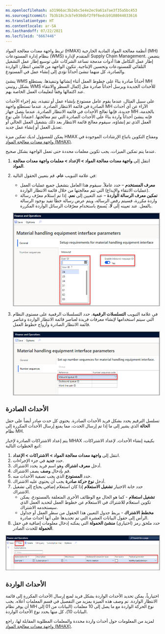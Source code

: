 ```yaml
---
ms.openlocfilehash: a31966ac3b2ebc5e4e2ec9a61a7ae3f35a5bc453
ms.sourcegitcommit: 7b3b18c3cb7e930dbf2f9f6edcb9108044033616
ms.translationtype: HT
ms.contentlocale: ar-SA
ms.lasthandoff: 07/22/2021
ms.locfileid: "6667446"
---
```

تربط واجهة معدات معالجة المواد (HMAX) أنظمة معالجة المواد المادية الخارجية (MH) بنظام إدارة المستودعات (WMS) المتقدم لإدارة Supply Chain Management. يتضمن إطار عمل التكامل هذا أدوات مدمجة تساعد الشركات على توسيع إطار عمل التشغيل التلقائي للمستودعات وتحسين الإنتاجية. تتكون الواجهة من قائمتي انتظار: الواردة والصادرة، كل منهما تنشئ أحداثاً تؤدي إلى إنشاء عمل في المستودع.

ينشئ WMS أحداثاً صادرة بناءً على خطوط العمل أثناء إنشائها وتنفيذها. يستطلع MH بشكل روتيني WMS للأحداث الجديدة ويرسل أحداثاً صادرة مثل إكمال السطر والانتقاء عند اكتمالها وفقاً لتعليمات العمل الخاصة بهم.

على سبيل المثال، عندما يقوم عامل مستودع بإنشاء عمل أو تنفيذه، يتم إجراء الأحداث الصادرة في قائمة الانتظار الصادرة. عندما تستطلع واجهة MH الآراء عن أي أحداث جديدة، فإنها تعالج الأحداث في قائمة الانتظار الصادرة. عندما يتصل جهاز MH بالخدمة، فإنه ينشئ أحداثاً واردة بناءً على الأحداث الصادرة التي تتم معالجتها. اعتماداً على نوع العمل الذي تم إنشاؤه، سيقوم معالج قائمة الانتظار بعد ذلك بتشغيل العمل الحالي أو تعديل العمل أو إنشاء عمل جديد. 

يمكن للمسؤول لديك تمكين ميزة HMAX ومفتاح التكوين باتباع الإرشادات الموجودة في [واجهة معدات معالجة المواد (MHAX)](/dynamics365/supply-chain/warehousing/mhax/?azure-portal=true).

عندما يتم تمكين الميزات، يجب تكوين معلمات محددة حتى تعمل الواجهة بشكل صحيح.

1.  انتقل إلى **واجهة معدات معالجة المواد > الإعداد > معلمات واجهة معدات معالجة المواد**.
2.  في علامة التبويب **عام**، قم بتعيين الحقول التالية:
    - **معرف المستخدم** – حدد عاملاً. سيقوم هذا العامل بتشغيل جميع عمليات العمل (عمليات الانتقاء والإيداع) التي تتم معالجتها من خلال قائمة الانتظار الواردة.
    - **تمكين معرف الرسالة الواردة** – عند التعيين إلى **نعم**، إذا تم استلام معرّف رسالة واردة مكررة، فسيتم رفض الرسالة، ويتم عرض رسالة خطأ تفيد بوجود الرسالة بالفعل. عند تعيينه إلى **لا**، يُسمح باستخدام معرّفات الرسائل الواردة المكررة.

    [ ![لقطة شاشة لعلامة التبويب "عام" لصفحة معلمات واجهة معدات معالجة المواد.](../media/general-tab-ss.png) ](../media/general-tab-ss.png#lightbox) 

3.  في علامة التبويب **التسلسلات الرقمية**، حدد التسلسلات الرقمية على مستوى النظام التي سيتم استخدامها لإنشاء معرفات فريدة لعناصر قائمة الانتظار الواردة وعناصر قائمة الانتظار الصادرة وأزواج خطوط العمل.
 
    [ ![لقطة شاشة لعلامة التبويب "التسلسل الرقمي" لصفحة معلمات واجهة معدات معالجة المواد.](../media/number-sequence-tab-ss.png) ](../media/number-sequence-tab-ss.png#lightbox) 


## <a name="outbound-events"></a>الأحداث الصادرة
تسلسل الترقيم يحدد بشكل فريد الأحداث الصادرة. يحتوي كل حدث صادر أيضاً على حقل **الحالة** الذي يشير إلى ما إذا تم إرسال الحدث، مما يمنع إرسال الأحداث المكررة إلى نظام MH.

يتم إعداد الاشتراكات الصادرة لإخبار MHAX بكيفية إنشاء الأحداث. لإعداد الاشتراكات، اتبع الخطوات التالية:

1.  انتقل إلى **واجهة معدات معالجة المواد > الاشتراكات > الإعداد**. 
2.  حدد **جديد** في جزء الإجراءات.
3.  أدخل **معرف اشتراك** وهو اسم فريد يحدد الاشتراك.
4.  قم بإدخال **وصف** يصف الاشتراك.
5.  حدد **المستودع** الذي يجب تصفية الأحداث منه.
6.  أدخل **نوع حركة صادرة** يجب أن يحتوي عليه الاشتراك.
7.  حدد خانة الاختيار **تشغيل الاستعلام** إذا كان استعلام إضافي يحتاج إلى تشغيل الاشتراك.
    - **تشغيل استعلام** - كما هو الحال مع الوظائف الأخرى المتعلقة بالمستودع، يمكن تكوين استعلام للاشتراك في الاستعلام عن خطوط العمل لتحديد العمل الذي سيستخدمه الاشتراك.
    - **مخطط الاشتراك** - يربط جدول التعيين هذا الحقول من سطر العمل أو جداول الرأس إلى حقول البيانات العشرة التي تم تحديدها على أنها أحداث صادرة.
8.  حدد ملحق رمز (اختياري) **منشئ الحمولة** التي يمكنه إدخال معلومات إضافية في حقل **الحمولة** للحدث الصادر.

[![لقطة شاشة صفحة الاشتراك.](../media/subscription-ss.png)](../media/subscription-ss.png#lightbox)
 

## <a name="inbound-events"></a>الأحداث الواردة
اختيارياً، يمكن تحديد الأحداث الواردة بشكل فريد لمنع إرسال الأحداث المكررة إلى قائمة الانتظار الواردة. تم وصف هذه الميزة بمزيد من التفصيل في قسم المعلمات أعلاه. يجب أن يوفر نظام MH نوع الحركة الواردة مع ما يصل إلى 10 معلمات (البيانات من 01 إلى البيانات 10)، كل منها يحدد نوع الأحداث الواردة. 

لمزيد من المعلومات حول أحداث واردة محددة والمعلمات المطلوبة المقابلة لها، راجع [واجهة معدات معالجة المواد (MHAX)](/dynamics365/supply-chain/warehousing/mhax/?azure-portal=true).

 

